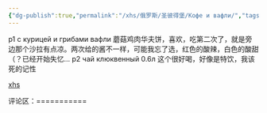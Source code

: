 ```yaml
---
{"dg-publish":true,"permalink":"/xhs/俄罗斯/圣彼得堡/Кофе и вафли/","tags":["rednote","圣彼得堡"],"created":"2025-03-17T22:38:00.338+08:00","updated":"2025-03-20T22:46:14.689+08:00"}
---
```


 

p1 с курицей и грибами вафли 蘑菇鸡肉华夫饼，喜欢，吃第二次了，就是旁边那个沙拉有点凉。两次给的酱不一样，可能我忘了选，红色的酸辣，白色的酸甜（？已经开始失忆…
p2 чай клюквенный 0.6л 这个很好喝，好像是特饮，我该死的记性

[xhs](https://www.xiaohongshu.com/explore/63d8365f000000001a01c01e?xsec_token=ABMnIaY_izFh8oNV-QEQvEcveFyrd59hO39HtTl2t_92Y=&xsec_source=pc_user)

评论区：===========

